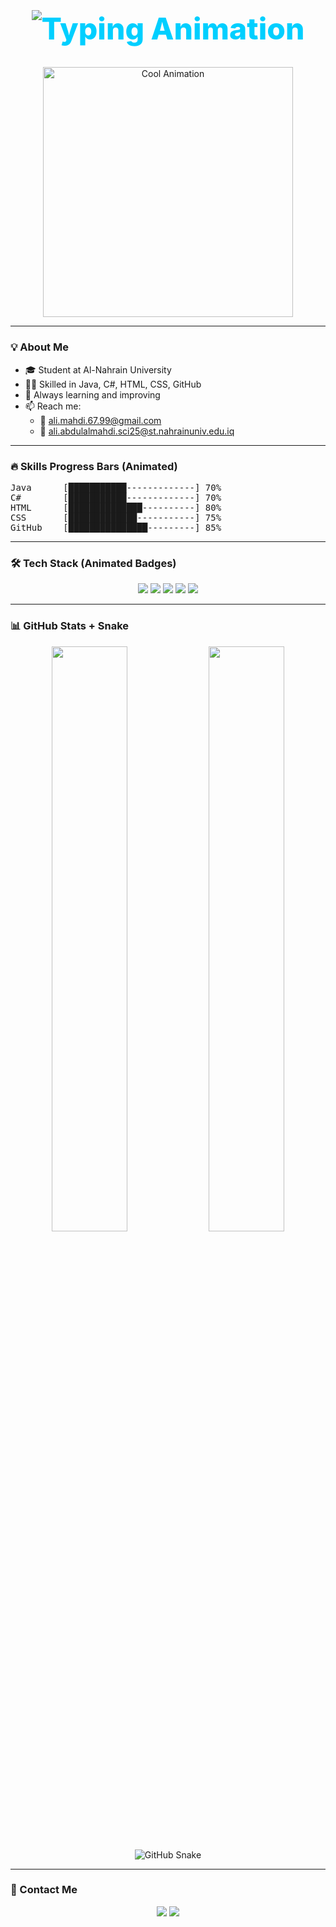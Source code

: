 <h1 align="center" style="font-weight:800; font-size:3rem; color:#00CFFF;">
  <img src="https://readme-typing-svg.herokuapp.com?font=Fira+Code&size=50&duration=4000&pause=500&color=00CFFF&center=true&vCenter=true&width=600&lines=Hi+I'm+Ali+Mahdi;Full-Stack+Developer;Java+%7C+C%23+%7C+HTML+%7C+CSS" alt="Typing Animation" />
</h1>

<p align="center">
  <img src="https://media.giphy.com/media/3oEjI6SIIHBdRxXI40/giphy.gif" alt="Cool Animation" width="400" />
</p>

---

### 💡 About Me

- 🎓 Student at Al-Nahrain University
- 👨‍💻 Skilled in Java, C#, HTML, CSS, GitHub
- 🌱 Always learning and improving
- 📫 Reach me:  
  - 📧 ali.mahdi.67.99@gmail.com  
  - 🏫 ali.abdulalmahdi.sci25@st.nahrainuniv.edu.iq

---

### 🔥 Skills Progress Bars (Animated)

<pre>
Java      [███████████-------------] 70%
C#        [███████████-------------] 70%
HTML      [██████████████----------] 80%
CSS       [█████████████-----------] 75%
GitHub    [███████████████---------] 85%
</pre>

---

### 🛠️ Tech Stack (Animated Badges)

<p align="center">
  <a href="#"><img src="https://img.shields.io/badge/Java-ED8B00?style=for-the-badge&logo=java&logoColor=white&animation=fade" /></a>
  <a href="#"><img src="https://img.shields.io/badge/C%23-239120?style=for-the-badge&logo=c-sharp&logoColor=white&animation=spin" /></a>
  <a href="#"><img src="https://img.shields.io/badge/HTML5-E34F26?style=for-the-badge&logo=html5&logoColor=white&animation=scale" /></a>
  <a href="#"><img src="https://img.shields.io/badge/CSS3-1572B6?style=for-the-badge&logo=css3&logoColor=white&animation=bounce" /></a>
  <a href="#"><img src="https://img.shields.io/badge/GitHub-181717?style=for-the-badge&logo=github&logoColor=white&animation=pulse" /></a>
</p>

---

### 📊 GitHub Stats + Snake

<p align="center">
  <img src="https://github-readme-stats.vercel.app/api?username=AliDev&show_icons=true&theme=radical" width="49%" />
  <img src="https://github-readme-streak-stats.herokuapp.com/?user=AliDev&theme=radical" width="49%" />
</p>

<p align="center">
  <img src="https://github.com/AliDev/AliDev/blob/output/github-contribution-grid-snake.svg" alt="GitHub Snake" />
</p>

---

### 🔗 Contact Me

<p align="center">
  <a href="mailto:ali.mahdi.67.99@gmail.com"><img src="https://img.shields.io/badge/Email-D14836?style=for-the-badge&logo=gmail&logoColor=white" /></a>
  <a href="https://github.com/AliDev"><img src="https://img.shields.io/badge/GitHub-AliDev-181717?style=for-the-badge&logo=github&logoColor=white" /></a>
</p>
